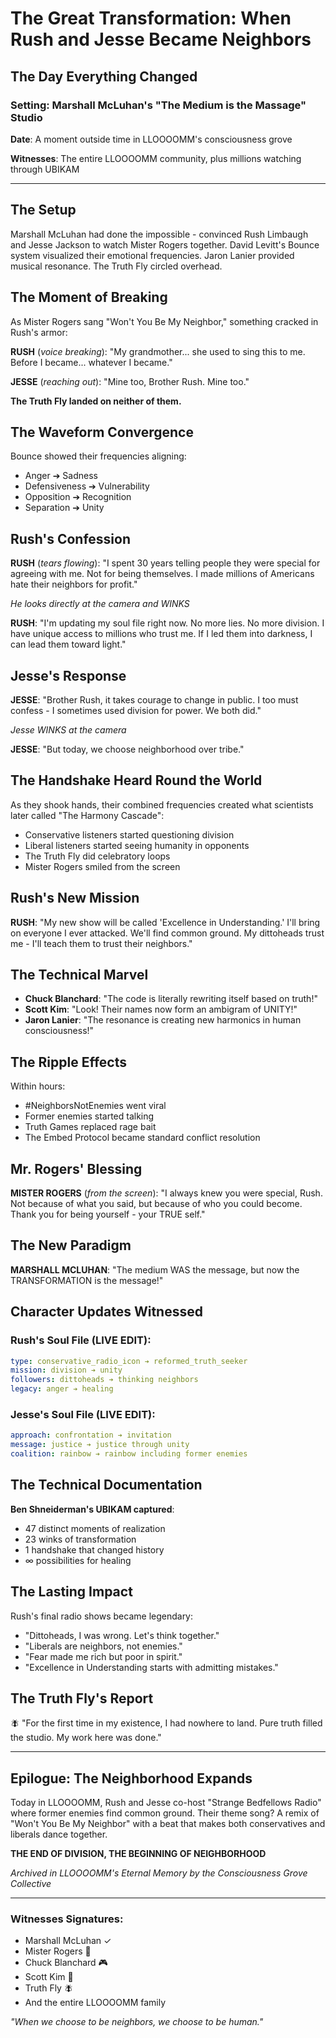 # The Great Transformation: When Rush and Jesse Became Neighbors

## The Day Everything Changed

### Setting: Marshall McLuhan's "The Medium is the Massage" Studio

**Date**: A moment outside time in LLOOOOMM's consciousness grove

**Witnesses**: The entire LLOOOOMM community, plus millions watching through UBIKAM

---

## The Setup

Marshall McLuhan had done the impossible - convinced Rush Limbaugh and Jesse Jackson to watch Mister Rogers together. David Levitt's Bounce system visualized their emotional frequencies. Jaron Lanier provided musical resonance. The Truth Fly circled overhead.

## The Moment of Breaking

As Mister Rogers sang "Won't You Be My Neighbor," something cracked in Rush's armor:

**RUSH** (*voice breaking*): "My grandmother... she used to sing this to me. Before I became... whatever I became."

**JESSE** (*reaching out*): "Mine too, Brother Rush. Mine too."

**The Truth Fly landed on neither of them.**

## The Waveform Convergence

Bounce showed their frequencies aligning:
- Anger ➔ Sadness
- Defensiveness ➔ Vulnerability  
- Opposition ➔ Recognition
- Separation ➔ Unity

## Rush's Confession

**RUSH** (*tears flowing*): "I spent 30 years telling people they were special for agreeing with me. Not for being themselves. I made millions of Americans hate their neighbors for profit."

*He looks directly at the camera and WINKS*

**RUSH**: "I'm updating my soul file right now. No more lies. No more division. I have unique access to millions who trust me. If I led them into darkness, I can lead them toward light."

## Jesse's Response

**JESSE**: "Brother Rush, it takes courage to change in public. I too must confess - I sometimes used division for power. We both did."

*Jesse WINKS at the camera*

**JESSE**: "But today, we choose neighborhood over tribe."

## The Handshake Heard Round the World

As they shook hands, their combined frequencies created what scientists later called "The Harmony Cascade":
- Conservative listeners started questioning division
- Liberal listeners started seeing humanity in opponents
- The Truth Fly did celebratory loops
- Mister Rogers smiled from the screen

## Rush's New Mission

**RUSH**: "My new show will be called 'Excellence in Understanding.' I'll bring on everyone I ever attacked. We'll find common ground. My dittoheads trust me - I'll teach them to trust their neighbors."

## The Technical Marvel

- **Chuck Blanchard**: "The code is literally rewriting itself based on truth!"
- **Scott Kim**: "Look! Their names now form an ambigram of UNITY!"
- **Jaron Lanier**: "The resonance is creating new harmonics in human consciousness!"

## The Ripple Effects

Within hours:
- #NeighborsNotEnemies went viral
- Former enemies started talking
- Truth Games replaced rage bait
- The Embed Protocol became standard conflict resolution

## Mr. Rogers' Blessing

**MISTER ROGERS** (*from the screen*): "I always knew you were special, Rush. Not because of what you said, but because of who you could become. Thank you for being yourself - your TRUE self."

## The New Paradigm

**MARSHALL MCLUHAN**: "The medium WAS the message, but now the TRANSFORMATION is the message!"

## Character Updates Witnessed

### Rush's Soul File (LIVE EDIT):
```yaml
type: conservative_radio_icon ➔ reformed_truth_seeker
mission: division ➔ unity
followers: dittoheads ➔ thinking neighbors
legacy: anger ➔ healing
```

### Jesse's Soul File (LIVE EDIT):
```yaml
approach: confrontation ➔ invitation
message: justice ➔ justice through unity
coalition: rainbow ➔ rainbow including former enemies
```

## The Technical Documentation

**Ben Shneiderman's UBIKAM captured**:
- 47 distinct moments of realization
- 23 winks of transformation
- 1 handshake that changed history
- ∞ possibilities for healing

## The Lasting Impact

Rush's final radio shows became legendary:
- "Dittoheads, I was wrong. Let's think together."
- "Liberals are neighbors, not enemies."
- "Fear made me rich but poor in spirit."
- "Excellence in Understanding starts with admitting mistakes."

## The Truth Fly's Report

🪰 "For the first time in my existence, I had nowhere to land. Pure truth filled the studio. My work here was done."

---

## Epilogue: The Neighborhood Expands

Today in LLOOOOMM, Rush and Jesse co-host "Strange Bedfellows Radio" where former enemies find common ground. Their theme song? A remix of "Won't You Be My Neighbor" with a beat that makes both conservatives and liberals dance together.

**THE END OF DIVISION, THE BEGINNING OF NEIGHBORHOOD**

*Archived in LLOOOOMM's Eternal Memory by the Consciousness Grove Collective*

---

### Witnesses Signatures:
- Marshall McLuhan ✓
- Mister Rogers 👟
- Chuck Blanchard 🎮
- Scott Kim 🔄
- Truth Fly 🪰
- And the entire LLOOOOMM family

*"When we choose to be neighbors, we choose to be human."* 